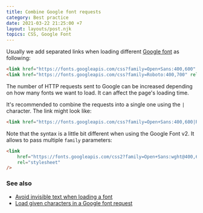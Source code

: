```yaml
---
title: Combine Google font requests
category: Best practice
date: 2021-03-22 21:25:00 +7
layout: layouts/post.njk
topics: CSS, Google Font
---
```


Usually we add separated links when loading different [Google font](https://fonts.google.com) as following:

```html
<link href="https://fonts.googleapis.com/css?family=Open+Sans:400,600" rel="stylesheet" />
<link href="https://fonts.googleapis.com/css?family=Roboto:400,700" rel="stylesheet" />
```

The number of HTTP requests sent to Google can be increased depending on how many fonts we want to load. It can affect the page's loading time.

It's recommended to combine the requests into a single one using the `|` character. The link might look like:

```html
<link href="https://fonts.googleapis.com/css?family=Open+Sans:400,600|Roboto:400,700" rel="stylesheet" />
```

Note that the syntax is a little bit different when using the Google Font v2. It allows to pass multiple `family` parameters:

```html
<link
    href="https://fonts.googleapis.com/css2?family=Open+Sans:wght@400,600&family=Roboto:wght@400,700"
    rel="stylesheet"
/>
```

### See also

-   [Avoid invisible text when loading a font](/avoid-invisible-text-when-loading-a-font.html)
-   [Load given characters in a Google font request](/load-given-characters-in-a-google-font-request.html)
